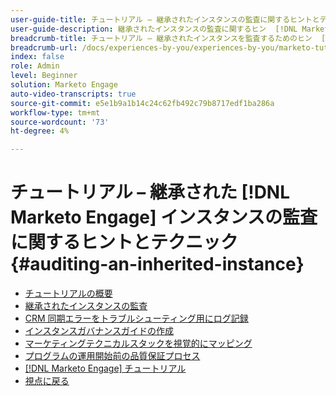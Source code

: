 ```yaml
---
user-guide-title: チュートリアル – 継承されたインスタンスの監査に関するヒントとテクニック
user-guide-description: 継承されたインスタンスの監査に関するヒン  [!DNL Marketo Engage]  とテクニック
breadcrumb-title: チュートリアル – 継承されたインスタンスを監査するためのヒン  [!DNL Marketo Engage]  とテクニック
breadcrumb-url: /docs/experiences-by-you/experiences-by-you/marketo-tutorial-inherited-instance/overview.html
index: false
role: Admin
level: Beginner
solution: Marketo Engage
auto-video-transcripts: true
source-git-commit: e5e1b9a1b14c24c62fb492c79b8717edf1ba286a
workflow-type: tm+mt
source-wordcount: '73'
ht-degree: 4%

---
```



# チュートリアル – 継承された [!DNL Marketo Engage] インスタンスの監査に関するヒントとテクニック {#auditing-an-inherited-instance}

+ [チュートリアルの概要](/help/marketo-tutorial-inherited-instance/overview.md)
+ [継承されたインスタンスの監査](/help/marketo-tutorial-inherited-instance/audit-an-inherted-instance.md)
+ [CRM 同期エラーをトラブルシューティング用にログ記録](/help/marketo-tutorial-inherited-instance/log-crm-sync-errors-for-easy-troubleshooting.md)
+ [インスタンスガバナンスガイドの作成](/help/marketo-tutorial-inherited-instance/develop-an-instance-governance-guide.md)
+ [マーケティングテクニカルスタックを視覚的にマッピング](/help/marketo-tutorial-inherited-instance/create-a-visual-data-flow-diagram.md)
+ [プログラムの運用開始前の品質保証プロセス](/help/marketo-tutorial-inherited-instance/essential-program-pre-launch-qa.md)
+ [[!DNL Marketo Engage]  チュートリアル ](https://experienceleague.adobe.com/docs/marketo-learn/tutorials/overview.html?lang=ja)
+ [ 視点に戻る ](https://experienceleague.adobe.com/en/perspectives#f-el_product=Marketo%20Engage&amp;aq=((%40el_contenttype%20NOT%20%22Community%7CUser%22)%20AND%20(%40el_contenttype%3D%22perspective%22)))